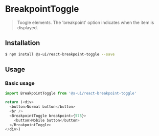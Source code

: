# BreakpointToggle

> Toogle elements. The 'breakpoint' option indicates when the item is displayed.

<!-- ![](./assets/preview.png) -->

## Installation

```sh
$ npm install @s-ui/react-breakpoint-toggle --save
```

## Usage

### Basic usage
```js
import BreakpointToggle from '@s-ui/react-breakpoint-toggle'

return (<div>
  <button>Normal button</button>
  <br />
  <BreakpointToggle breakpoint={575}>
    <button>Mobile button</button>
  </BreakpointToggle>
</div>)

```
